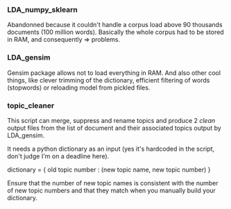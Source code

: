 ### LDA_numpy_sklearn

Abandonned because it couldn't handle a corpus load above 90 thousands documents (100 million words). Basically the whole corpus had to be stored in RAM, and consequently => problems.

### LDA_gensim

Gensim package allows not to load everything in RAM. And also other cool things, like clever trimming of the dictionary, efficient filtering of words (stopwords) or reloading model from pickled files.

### topic_cleaner

This script can merge, suppress and rename topics and produce 2 _clean_ output files from the list of document and their associated topics output by LDA_gensim.

It needs a python dictionary as an input (yes it's hardcoded in the script, don't judge I'm on a deadline here).

dictionary = {
    old topic number : (new topic name, new topic number)
}

Ensure that the number of new topic names is consistent with the number of new topic numbers and that they match when you manually build your dictionary.